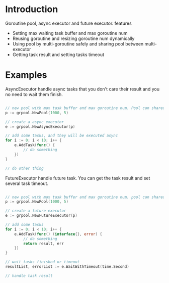 # Introduction
Goroutine pool, async executor and future executor. features 
- Setting max waiting task buffer and max goroutine num
- Reusing goroutine and resizing goroutine num dynamically
- Using pool by multi-goroutine safely and sharing pool between multi-executor
- Getting task result and setting tasks timeout

# Examples
AsyncExecutor handle async tasks that you don't care their result and you no need to wait them finish.
```Go

// new pool with max task buffer and max goroutine num. Pool can shared between multi-executor.
p := grpool.NewPool(1000, 5)

// create a async executor
e := grpool.NewAsyncExecutor(p)

// add some tasks, and they will be executed async
for i := 0; i < 10; i++ {
    e.AddTask(func() {
        // do something
    })
}

// do other thing
```

FutureExecutor handle future task. You can get the task result and set several task timeout.
```Go

// new pool with max task buffer and max goroutine num. pool can shared between multi-executor.
p := grpool.NewPool(1000, 5)

// create a future executor
e := grpool.NewFutureExecutor(p)

// add some tasks
for i := 0; i < 10; i++ {
    e.AddTask(func() (interface{}, error) {
        // do something
        return result, err
    })
}

// wait tasks finished or timeout
resultList, errorList := e.WaitWithTimeout(time.Second)

// handle task result
```

